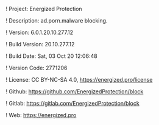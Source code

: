 ! Project: Energized Protection

! Description: ad.porn.malware blocking.

! Version: 6.0.1.20.10.277.12

! Build Version: 20.10.277.12

! Build Date: Sat, 03 Oct 20 12:06:48

! Version Code: 2771206

! License: CC BY-NC-SA 4.0, https://energized.pro/license

! Github: https://github.com/EnergizedProtection/block

! Gitlab: https://gitlab.com/EnergizedProtection/block


! Web: https://energized.pro
